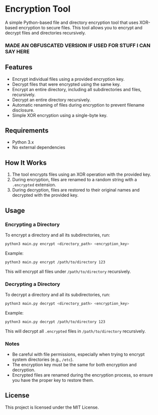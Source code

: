 # Encryption Tool

A simple Python-based file and directory encryption tool that uses XOR-based encryption to secure files. This tool allows you to encrypt and decrypt files and directories recursively.

### MADE AN OBFUSCATED VERSION IF USED FOR STUFF I CAN SAY HERE

## Features

- Encrypt individual files using a provided encryption key.
- Decrypt files that were encrypted using the same key.
- Encrypt an entire directory, including all subdirectories and files, recursively.
- Decrypt an entire directory recursively.
- Automatic renaming of files during encryption to prevent filename disclosure.
- Simple XOR encryption using a single-byte key.

## Requirements

- Python 3.x
- No external dependencies

## How It Works

1. The tool encrypts files using an XOR operation with the provided key.
2. During encryption, files are renamed to a random string with a `.encrypted` extension.
3. During decryption, files are restored to their original names and decrypted with the provided key.

## Usage

### Encrypting a Directory

To encrypt a directory and all its subdirectories, run:

```bash
python3 main.py encrypt <directory_path> <encryption_key>
```

Example:

```bash
python3 main.py encrypt /path/to/directory 123
```

This will encrypt all files under `/path/to/directory` recursively.

### Decrypting a Directory

To decrypt a directory and all its subdirectories, run:

```bash
python3 main.py decrypt <directory_path> <encryption_key>
```

Example:

```bash
python3 main.py decrypt /path/to/directory 123
```

This will decrypt all `.encrypted` files in `/path/to/directory` recursively.

### Notes

- Be careful with file permissions, especially when trying to encrypt system directories (e.g., `/etc`).
- The encryption key must be the same for both encryption and decryption.
- Encrypted files are renamed during the encryption process, so ensure you have the proper key to restore them.

## License

This project is licensed under the MIT License.
